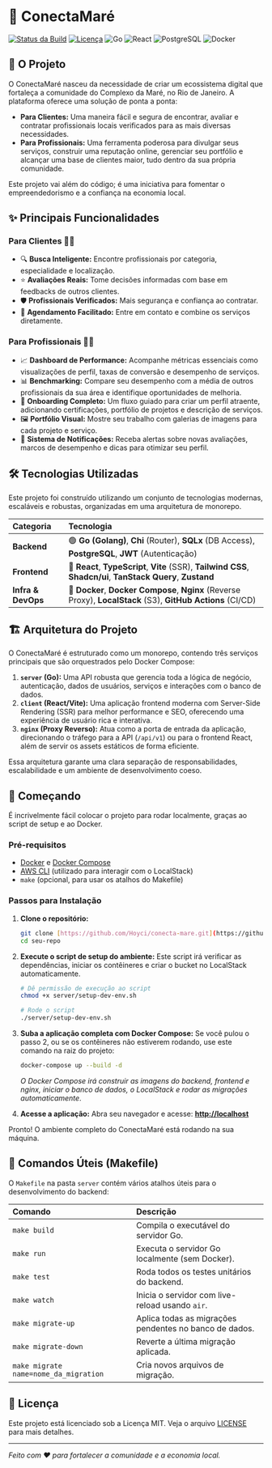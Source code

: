 # 🚀 ConectaMaré

[![Status da Build](https://img.shields.io/github/actions/workflow/status/seu-usuario/seu-repo/go-test.yml?branch=main&label=Go%20Tests&style=for-the-badge)](https://github.com/seu-usuario/seu-repo/actions/workflows/go-test.yml)
[![Licença](https://img.shields.io/badge/licen%C3%A7a-MIT-blue.svg?style=for-the-badge)](https://github.com/seu-usuario/seu-repo/blob/main/server/LICENSE)
![Go](https://img.shields.io/badge/Go-1.22-00ADD8.svg?style=for-the-badge&logo=go)
![React](https://img.shields.io/badge/React-18-61DAFB.svg?style=for-the-badge&logo=react)
![PostgreSQL](https://img.shields.io/badge/PostgreSQL-15-336791.svg?style=for-the-badge&logo=postgresql)
![Docker](https://img.shields.io/badge/Docker-Pronto-2496ED.svg?style=for-the-badge&logo=docker)

## 🎯 O Projeto

O ConectaMaré nasceu da necessidade de criar um ecossistema digital que fortaleça a comunidade do Complexo da Maré, no Rio de Janeiro. A plataforma oferece uma solução de ponta a ponta:

* **Para Clientes:** Uma maneira fácil e segura de encontrar, avaliar e contratar profissionais locais verificados para as mais diversas necessidades.
* **Para Profissionais:** Uma ferramenta poderosa para divulgar seus serviços, construir uma reputação online, gerenciar seu portfólio e alcançar uma base de clientes maior, tudo dentro da sua própria comunidade.

Este projeto vai além do código; é uma iniciativa para fomentar o empreendedorismo e a confiança na economia local.

## ✨ Principais Funcionalidades

### Para Clientes 🙋‍♀️
* 🔍 **Busca Inteligente:** Encontre profissionais por categoria, especialidade e localização.
* ⭐ **Avaliações Reais:** Tome decisões informadas com base em feedbacks de outros clientes.
* 🛡️ **Profissionais Verificados:** Mais segurança e confiança ao contratar.
* 📅 **Agendamento Facilitado:** Entre em contato e combine os serviços diretamente.

### Para Profissionais 👷‍♂️
* 📈 **Dashboard de Performance:** Acompanhe métricas essenciais como visualizações de perfil, taxas de conversão e desempenho de serviços.
* 📊 **Benchmarking:** Compare seu desempenho com a média de outros profissionais da sua área e identifique oportunidades de melhoria.
* 📝 **Onboarding Completo:** Um fluxo guiado para criar um perfil atraente, adicionando certificações, portfólio de projetos e descrição de serviços.
* 🖼️ **Portfólio Visual:** Mostre seu trabalho com galerias de imagens para cada projeto e serviço.
* 🔔 **Sistema de Notificações:** Receba alertas sobre novas avaliações, marcos de desempenho e dicas para otimizar seu perfil.

## 🛠️ Tecnologias Utilizadas

Este projeto foi construído utilizando um conjunto de tecnologias modernas, escaláveis e robustas, organizadas em uma arquitetura de monorepo.

| Categoria | Tecnologia |
| :--- | :--- |
| **Backend** | 🟢 **Go (Golang)**, **Chi** (Router), **SQLx** (DB Access), **PostgreSQL**, **JWT** (Autenticação) |
| **Frontend** | 🔵 **React**, **TypeScript**, **Vite** (SSR), **Tailwind CSS**, **Shadcn/ui**, **TanStack Query**, **Zustand** |
| **Infra & DevOps** | 🐳 **Docker**, **Docker Compose**, **Nginx** (Reverse Proxy), **LocalStack** (S3), **GitHub Actions** (CI/CD) |

## 🏗️ Arquitetura do Projeto

O ConectaMaré é estruturado como um monorepo, contendo três serviços principais que são orquestrados pelo Docker Compose:

1.  **`server` (Go):** Uma API robusta que gerencia toda a lógica de negócio, autenticação, dados de usuários, serviços e interações com o banco de dados.
2.  **`client` (React/Vite):** Uma aplicação frontend moderna com Server-Side Rendering (SSR) para melhor performance e SEO, oferecendo uma experiência de usuário rica e interativa.
3.  **`nginx` (Proxy Reverso):** Atua como a porta de entrada da aplicação, direcionando o tráfego para a API (`/api/v1`) ou para o frontend React, além de servir os assets estáticos de forma eficiente.

Essa arquitetura garante uma clara separação de responsabilidades, escalabilidade e um ambiente de desenvolvimento coeso.

## 🚀 Começando

É incrivelmente fácil colocar o projeto para rodar localmente, graças ao script de setup e ao Docker.

### Pré-requisitos

* [Docker](https://www.docker.com/get-started) e [Docker Compose](https://docs.docker.com/compose/install/)
* [AWS CLI](https://aws.amazon.com/cli/) (utilizado para interagir com o LocalStack)
* `make` (opcional, para usar os atalhos do Makefile)

### Passos para Instalação

1.  **Clone o repositório:**
    ```bash
    git clone [https://github.com/Hoyci/conecta-mare.git](https://github.com/Hoyci/conecta-mare.git)
    cd seu-repo
    ```

2.  **Execute o script de setup do ambiente:**
    Este script irá verificar as dependências, iniciar os contêineres e criar o bucket no LocalStack automaticamente.
    ```bash
    # Dê permissão de execução ao script
    chmod +x server/setup-dev-env.sh

    # Rode o script
    ./server/setup-dev-env.sh
    ```

3.  **Suba a aplicação completa com Docker Compose:**
    Se você pulou o passo 2, ou se os contêineres não estiverem rodando, use este comando na raiz do projeto:
    ```bash
    docker-compose up --build -d
    ```
    *O Docker Compose irá construir as imagens do backend, frontend e nginx, iniciar o banco de dados, o LocalStack e rodar as migrações automaticamente*.

4.  **Acesse a aplicação:**
    Abra seu navegador e acesse: **[http://localhost](http://localhost)**

Pronto! O ambiente completo do ConectaMaré está rodando na sua máquina.

## 🧰 Comandos Úteis (Makefile)

O `Makefile` na pasta `server` contém vários atalhos úteis para o desenvolvimento do backend:

| Comando | Descrição |
| :--- | :--- |
| `make build` | Compila o executável do servidor Go. |
| `make run` | Executa o servidor Go localmente (sem Docker). |
| `make test` | Roda todos os testes unitários do backend. |
| `make watch` | Inicia o servidor com live-reload usando `air`. |
| `make migrate-up` | Aplica todas as migrações pendentes no banco de dados. |
| `make migrate-down` | Reverte a última migração aplicada. |
| `make migrate name=nome_da_migration` | Cria novos arquivos de migração. |

## 📜 Licença

Este projeto está licenciado sob a Licença MIT. Veja o arquivo [LICENSE](server/LICENSE) para mais detalhes.

---
_Feito com ❤️ para fortalecer a comunidade e a economia local._
